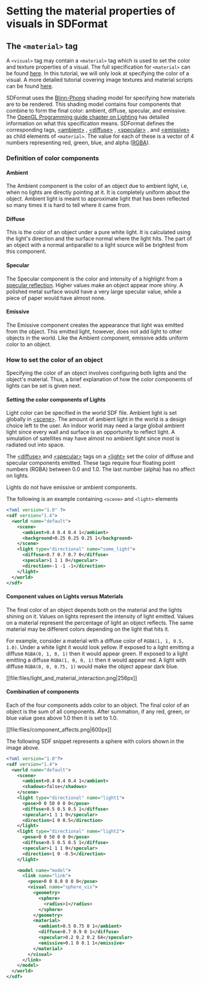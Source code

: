 # Setting the material properties of visuals in SDFormat

## The `<material>` tag

A `<visual>` tag may contain a `<material>` tag which is used to set the
color and texture properties of a visual.
The full specification for `<material>` can be found
[here](http://sdformat.org/spec?ver=1.4&elem=material).
In this tutorial, we will only look at specifying the color of a visual.
A more detailed tutorial covering image textures and material scripts can be
found [here](http://gazebosim.org/tutorials?tut=color_model).

SDFormat uses the
[Blinn-Phong](https://en.wikipedia.org/wiki/Blinn%E2%80%93Phong_shading_model)
shading model for specifying how materials are to be rendered. This shading
model contains four components that combine to form the final color: ambient,
diffuse, specular, and emissive. The [OpenGL Programming guide chapter on
Lighting](http://www.glprogramming.com/red/chapter05.html) has detailed
information on what this specification means. SDFormat defines the
corresponding tags,
[&lt;ambient&gt;](http://sdformat.org/spec?ver=1.4&elem=material#material_ambient)
, [&lt;diffuse&gt;](http://sdformat.org/spec?ver=1.4&elem=material#material_diffuse)
, [&lt;specular&gt;](http://sdformat.org/spec?ver=1.4&elem=material#material_specular)
, and
[&lt;emissive&gt;](http://sdformat.org/spec?ver=1.4&elem=material#material_emissive)
as child elements of `<material>`. The value for each of these is a vector of
4 numbers representing red, green, blue, and alpha
([RGBA](https://en.wikipedia.org/wiki/RGBA_color_space)).

### Definition of color components

#### Ambient

The Ambient component is the color of an object due to ambient light, i.e, when
no lights are directly pointing at it. It is completely uniform about the
object. Ambient light is meant to approximate light that has been reflected so
many times it is hard to tell where it came from.

#### Diffuse
This is the color of an object under a pure white light. It is calculated using
the light's direction and the surface normal where the light hits. The part of
an object with a normal antiparallel to a light source will be brightest from
this component.

#### Specular

The Specular component is the color and intensity of a highlight from
a [specular reflection](https://en.wikipedia.org/wiki/Specular_reflection).
Higher values make an object appear more shiny. A polished metal surface would
have a very large specular value, while a piece of paper would have almost none.

#### Emissive

The Emissive component creates the appearance that light was emitted from the
object. This emitted light, however, does not add light to other objects in the
world. Like the Ambient component, emissive adds uniform color to an object.

### How to set the color of an object

Specifying the color of an object involves configuring both lights and the
object's material. Thus, a brief explanation of how the color components of
lights can be set is given next.

#### Setting the color components of Lights

Light color can be specified in the world SDF file.
Ambient light is set globally in
[&lt;scene&gt;](http://sdformat.org/spec?ver=1.6&elem=scene#scene_ambient).
The amount of ambient light in the world is a design choice left to the user. An
indoor world may need a large global ambient light since every wall and surface
is an opportunity to reflect light. A simulation of satellites may have almost
no ambient light since most is radiated out into space.

The [&lt;diffuse&gt;](http://sdformat.org/spec?ver=1.4&elem=light#light_diffuse)
and
[&lt;specular&gt;](http://sdformat.org/spec?ver=1.4&elem=light#light_specular)
tags on a [&lt;light&gt;](http://sdformat.org/spec?ver=1.4&elem=light) set the
color of diffuse and specular components emitted.
These tags require four floating point numbers (RGBA) between 0.0 and 1.0.
The last number (alpha) has no affect on lights.

Lights do not have emissive or ambient components.

The following is an example containing `<scene>` and `<light>` elements

```xml
<?xml version="1.0" ?>
<sdf version="1.4">
  <world name="default">
    <scene>
      <ambient>0.4 0.4 0.4 1</ambient>
      <background>0.25 0.25 0.25 1</background>
    </scene>
    <light type="directional" name="some_light">
      <diffuse>0.7 0.7 0.7 0</diffuse>
      <specular>1 1 1 0</specular>
      <direction>-1 -1 -1</direction>
    </light>
  </world>
</sdf>
```

#### Component values on Lights versus Materials

The final color of an object depends both on the material and the lights shining
on it. Values on lights represent the intensity of light emitted. Values on
a material represent the percentage of light an object reflects. The same
material may be different colors depending on the light that hits it.

For example, consider a material with a diffuse color of
`RGBA(1, 1, 0.5, 1.0)`. Under a white light it would look yellow. If exposed to
a light emitting a diffuse `RGBA(0, 1, 0, 1)` then it would appear green. If
exposed to a light emitting a diffuse `RGBA(1, 0, 0, 1)` then it would appear
red. A light with diffuse `RGBA(0, 0, 0.75, 1)` would make the object appear
dark blue.

[[file:files/light_and_material_interaction.png|256px]]


#### Combination of components

Each of the four components adds color to an object. The final color of an
object is the sum of all components. After summation, if any red, green, or blue
value goes above 1.0 then it is set to 1.0.

[[file:files/component_affects.png|600px]]

The following SDF snippet represents a sphere with colors shown in the image
above.

```xml
<?xml version="1.0"?>
<sdf version="1.4">
  <world name="default">
    <scene>
      <ambient>0.4 0.4 0.4 1</ambient>
      <shadows>false</shadows>
    </scene>
    <light type="directional" name="light1">
      <pose>0 0 50 0 0 0</pose>
      <diffuse>0.5 0.5 0.5 1</diffuse>
      <specular>1 1 1 0</specular>
      <direction>1 0 0.5</direction>
    </light>
    <light type="directional" name="light2">
      <pose>0 0 50 0 0 0</pose>
      <diffuse>0.5 0.5 0.5 1</diffuse>
      <specular>1 1 1 0</specular>
      <direction>1 0 -0.5</direction>
    </light>

    <model name="model">
      <link name="link">
        <pose>0 0 0.0 0 0 0</pose>
        <visual name="sphere_vis">
          <geometry>
            <sphere>
              <radius>1</radius>
            </sphere>
          </geometry>
          <material>
            <ambient>0.5 0.75 0 1</ambient>
            <diffuse>0.7 0.9 0 1</diffuse>
            <specular>0.2 0.2 0.2 64</specular>
            <emissive>0.1 0 0.1 1</emissive>
          </material>
        </visual>
      </link>
    </model>
  </world>
</sdf>

```


